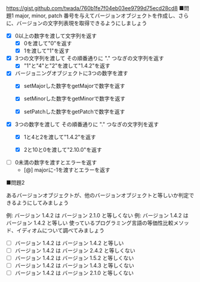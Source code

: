 https://gist.github.com/twada/760b1fe7f04eb03ee9799d75ecd28cd8
■問題1
major, minor, patch 番号を与えてバージョンオブジェクトを作成し、さらに、バージョンの文字列表現を取得できるようにしましょう


- [x] 0以上の数字を渡して文字列を返す
    - [x] 0を渡して"0"を返す
    - [x] 1を渡して"1"を返す

- [x] 3つの文字列を渡して その順番通りに "." つなぎの文字列を返す
    - [x] "1"と"4"と"2"を渡して"1.4.2"を返す
    
- [x] バージョニングオブジェクトに3つの数字を渡す
    - [x] setMajorした数字をgetMajorで数字を返す
    - [x] setMinorした数字をgetMinorで数字を返す
    - [x] setPatchした数字をgetPatchで数字を返す


- [x] 3つの数字を渡して その順番通りに "." つなぎの文字列を返す
    - [x] 1と4と2を渡して"1.4.2"を返す
    - [x] 2と10と0を渡して"2.10.0"を返す


- [ ] 0未満の数字を渡すとエラーを返す
    - [@] majorに-1を渡すとエラーを返す

■問題2

あるバージョンオブジェクトが、他のバージョンオブジェクトと等しいか判定できるようにしてみましょう

例: バージョン 1.4.2 は バージョン 2.1.0 と等しくない
例: バージョン 1.4.2 は バージョン 1.4.2 と等しい
使っているプログラミング言語の等価性比較メソッド、イディオムについて調べてみましょう

- [ ] バージョン 1.4.2 は バージョン 1.4.2 と等しい
- [ ] バージョン 1.4.2 は バージョン 2.4.2 と等しくない
- [ ] バージョン 1.4.2 は バージョン 1.5.2 と等しくない
- [ ] バージョン 1.4.2 は バージョン 1.4.3 と等しくない
- [ ] バージョン 1.4.2 は バージョン 2.1.0 と等しくない
